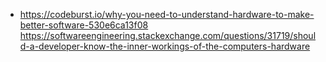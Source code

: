 - https://codeburst.io/why-you-need-to-understand-hardware-to-make-better-software-530e6ca13f08
https://softwareengineering.stackexchange.com/questions/31719/should-a-developer-know-the-inner-workings-of-the-computers-hardware
